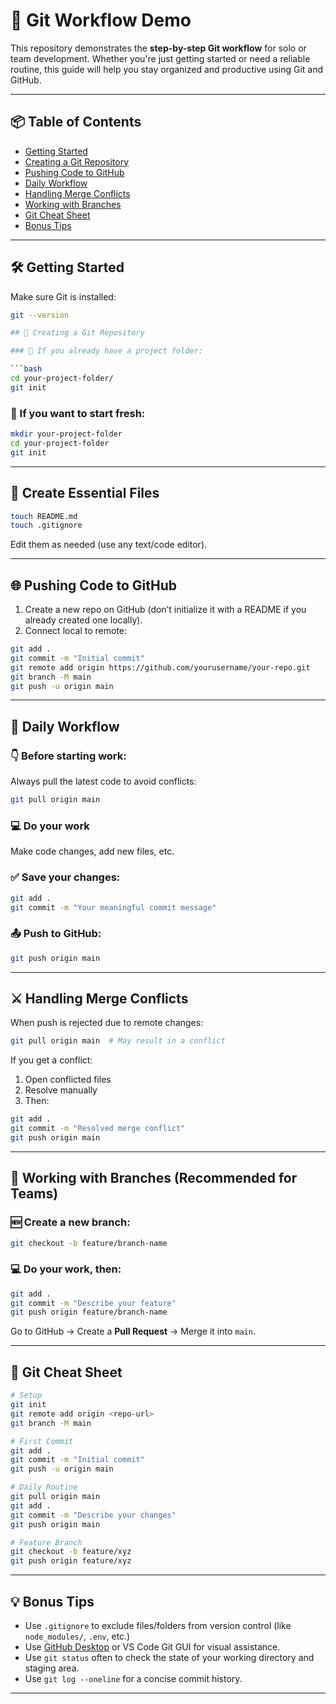 # 🚀 Git Workflow Demo

This repository demonstrates the **step-by-step Git workflow** for solo or team development. Whether you're just getting started or need a reliable routine, this guide will help you stay organized and productive using Git and GitHub.

---

## 📦 Table of Contents

- [Getting Started](#getting-started)
- [Creating a Git Repository](#creating-a-git-repository)
- [Pushing Code to GitHub](#pushing-code-to-github)
- [Daily Workflow](#daily-workflow)
- [Handling Merge Conflicts](#handling-merge-conflicts)
- [Working with Branches](#working-with-branches)
- [Git Cheat Sheet](#git-cheat-sheet)
- [Bonus Tips](#bonus-tips)

---

## 🛠 Getting Started

Make sure Git is installed:

```bash
git --version

## 🧱 Creating a Git Repository

### 📁 If you already have a project folder:

```bash
cd your-project-folder/
git init
```

### 📁 If you want to start fresh:

```bash
mkdir your-project-folder
cd your-project-folder
git init
```

---

## 📝 Create Essential Files

```bash
touch README.md
touch .gitignore
```

Edit them as needed (use any text/code editor).

---

## 🌐 Pushing Code to GitHub

1. Create a new repo on GitHub (don’t initialize it with a README if you already created one locally).
2. Connect local to remote:

```bash
git add .
git commit -m "Initial commit"
git remote add origin https://github.com/yourusername/your-repo.git
git branch -M main
git push -u origin main
```

---

## 🔁 Daily Workflow

### 👇 Before starting work:

Always pull the latest code to avoid conflicts:

```bash
git pull origin main
```

### 💻 Do your work

Make code changes, add new files, etc.

### ✅ Save your changes:

```bash
git add .
git commit -m "Your meaningful commit message"
```

### 📤 Push to GitHub:

```bash
git push origin main
```

---

## ⚔ Handling Merge Conflicts

When push is rejected due to remote changes:

```bash
git pull origin main  # May result in a conflict
```

If you get a conflict:

1. Open conflicted files
2. Resolve manually
3. Then:

```bash
git add .
git commit -m "Resolved merge conflict"
git push origin main
```

---

## 🌿 Working with Branches (Recommended for Teams)

### 🆕 Create a new branch:

```bash
git checkout -b feature/branch-name
```

### 💻 Do your work, then:

```bash
git add .
git commit -m "Describe your feature"
git push origin feature/branch-name
```

Go to GitHub → Create a **Pull Request** → Merge it into `main`.

---

## 📜 Git Cheat Sheet

```bash
# Setup
git init
git remote add origin <repo-url>
git branch -M main

# First Commit
git add .
git commit -m "Initial commit"
git push -u origin main

# Daily Routine
git pull origin main
git add .
git commit -m "Describe your changes"
git push origin main

# Feature Branch
git checkout -b feature/xyz
git push origin feature/xyz
```

---

## 💡 Bonus Tips

* Use `.gitignore` to exclude files/folders from version control (like `node_modules/`, `.env`, etc.)
* Use [GitHub Desktop](https://desktop.github.com/) or VS Code Git GUI for visual assistance.
* Use `git status` often to check the state of your working directory and staging area.
* Use `git log --oneline` for a concise commit history.

---
